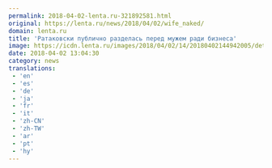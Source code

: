 ```yaml
---
permalink: 2018-04-02-lenta.ru-321892581.html
original: https://lenta.ru/news/2018/04/02/wife_naked/
domain: lenta.ru
title: 'Ратаковски публично разделась перед мужем ради бизнеса'
image: https://icdn.lenta.ru/images/2018/04/02/14/20180402144942005/detail_e9c10273b3ccc88bb472cb1c4457638e.jpg
date: 2018-04-02 13:04:30
category: news
translations: 
 - 'en'
 - 'es'
 - 'de'
 - 'ja'
 - 'fr'
 - 'it'
 - 'zh-CN'
 - 'zh-TW'
 - 'ar'
 - 'pt'
 - 'hy'
---
```


